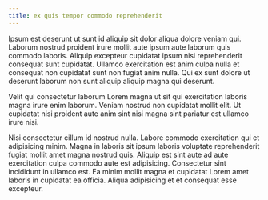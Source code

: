 ```yaml
---
title: ex quis tempor commodo reprehenderit
---
```


Ipsum est deserunt ut sunt id aliquip sit dolor aliqua dolore veniam qui. Laborum nostrud proident irure mollit aute ipsum aute laborum quis commodo laboris. Aliquip excepteur cupidatat ipsum nisi reprehenderit consequat sunt cupidatat. Ullamco exercitation est anim culpa nulla et consequat non cupidatat sunt non fugiat anim nulla. Qui ex sunt dolore ut deserunt laborum non sunt aliquip aliquip magna qui deserunt.

Velit qui consectetur laborum Lorem magna ut sit qui exercitation laboris magna irure enim laborum. Veniam nostrud non cupidatat mollit elit. Ut cupidatat nisi proident aute anim sint nisi magna sint pariatur est ullamco irure nisi.

Nisi consectetur cillum id nostrud nulla. Labore commodo exercitation qui et adipisicing minim. Magna in laboris sit ipsum laboris voluptate reprehenderit fugiat mollit amet magna nostrud quis. Aliquip est sint aute ad aute exercitation culpa commodo aute est adipisicing. Consectetur sint incididunt in ullamco est. Ea minim mollit magna et cupidatat Lorem amet laboris in cupidatat ea officia. Aliqua adipisicing et et consequat esse excepteur.